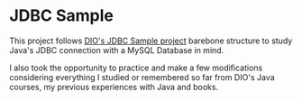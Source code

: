 # JDBC Sample

This project follows [DIO's JDBC Sample project](https://github.com/digitalinnovationone/jdbc-sample)
barebone structure to study Java's JDBC connection with a MySQL Database in mind.

I also took the opportunity to practice and make a few modifications considering 
everything I studied or remembered so far from DIO's Java courses, my previous 
experiences with Java and books.